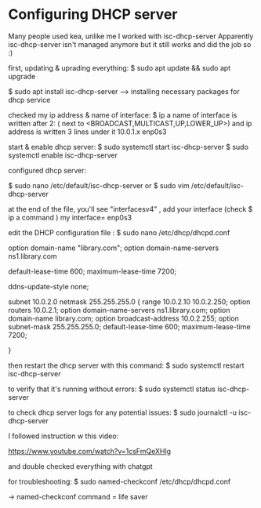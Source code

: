 # Configuring DHCP server

Many people used kea, unlike me I worked with isc-dhcp-server
Apparently isc-dhcp-server isn't managed anymore but it still works and did the job so :)

first, updating & uprading everything: 
$ sudo apt update && sudo apt upgrade



$ sudo apt install isc-dhcp-server
--> installing necessary packages for dhcp service


checked my ip address & name of interface: 
$ ip a 
 name of interface is written after 2: ( next to <BROADCAST,MULTICAST,UP,LOWER_UP>) and ip address is written 3 lines under it 
10.0.1.x
enp0s3


start & enable dhcp server: 
$ sudo systemctl start isc-dhcp-server
$ sudo systemctl enable isc-dhcp-server 

configured dhcp server: 

$ sudo nano /etc/default/isc-dhcp-server
or 
$ sudo vim /etc/default/isc-dhcp-server

at the end of the file, you'll see "interfacesv4" , add your interface (check $ ip a  command )
my interface= enp0s3


edit the DHCP configuration file :
$ sudo nano /etc/dhcp/dhcpd.conf


option domain-name "library.com";
option domain-name-servers ns1.library.com

default-lease-time 600;
maximum-lease-time 7200;

ddns-update-style none;



subnet 10.0.2.0 netmask 255.255.255.0 {
    range 10.0.2.10 10.0.2.250;
    option routers 10.0.2.1;
    option domain-name-servers ns1.library.com;
    option domain-name library.com;
    option broadcast-address 10.0.2.255;
    option subnet-mask 255.255.255.0;
    default-lease-time 600;
    maximum-lease-time 7200;

}


then restart the dhcp server with this command:
$ sudo systemctl restart isc-dhcp-server


to verify that it's running without errors: 
$ sudo systemctl status isc-dhcp-server

to check dhcp server logs for any potential issues: 
$ sudo journalctl -u isc-dhcp-server



I followed instruction w this video: 

https://www.youtube.com/watch?v=1csFmQeXHlg

and double checked everything with chatgpt

for troubleshooting: 
$ sudo named-checkconf /etc/dhcp/dhcpd.conf

-> named-checkconf command = life saver